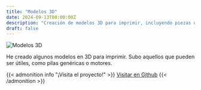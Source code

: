 ```yaml
---
title: "Modelos 3D"
date: 2024-09-13T00:00:00Z
description: "Creación de modelos 3D para imprimir, incluyendo piezas útiles como pilas genéricas y motores."
draft: false
---
```


![Modelos 3D](/3D.png)

He creado algunos modelos en 3D para imprimir. Subo aquellos que pueden ser útiles, como pilas genéricas o motores.

{{< admonition info "¡Visita el proyecto!" >}}
[Visitar en Github](https://github.com/RodrigoPerez943/STL-SelfMade-Usefull-Objects) 
{{< /admonition >}}
